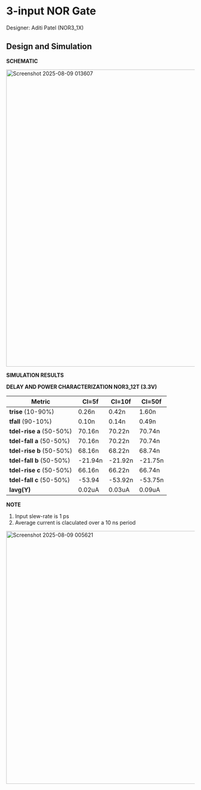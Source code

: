 # 3-input NOR Gate

Designer: Aditi Patel (NOR3_1X)

## Design and Simulation

**SCHEMATIC**

<img width="620" height="792" alt="Screenshot 2025-08-09 013607" src="https://github.com/user-attachments/assets/bfae4619-ca40-416b-9076-bf69acea4115" />



**SIMULATION RESULTS**

**DELAY AND POWER CHARACTERIZATION NOR3_12T (3.3V)**

| Metric | Cl=5f | Cl=10f | Cl=50f |
|--------|-------|--------|--------|
| **trise** (10-90%)| 0.26n | 0.42n | 1.60n |
| **tfall** (90-10%) | 0.10n | 0.14n | 0.49n |
| **tdel-rise a** (50-50%) | 70.16n | 70.22n | 70.74n |
| **tdel-fall a** (50-50%) | 70.16n | 70.22n | 70.74n |
| **tdel-rise b** (50-50%) | 68.16n | 68.22n | 68.74n |
| **tdel-fall b** (50-50%) | -21.94n | -21.92n | -21.75n |
| **tdel-rise c** (50-50%) | 66.16n | 66.22n | 66.74n |
| **tdel-fall c** (50-50%) | -53.94 | -53.92n | -53.75n |
| **Iavg(Y)** | 0.02uA | 0.03uA | 0.09uA |

**NOTE** 
1) Input slew-rate is 1 ps   
2) Average current is claculated over a 10 ns period


<img width="890" height="674" alt="Screenshot 2025-08-09 005621" src="https://github.com/user-attachments/assets/8f95519a-bf33-411c-a633-df385d1f233d" />
